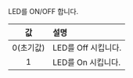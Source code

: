LED를 ON/OFF 합니다.

| 값 | 설명     |
| :-------------: | :------------- |
|0(초기값)|LED를 Off 시킵니다.|
|1|LED를 On 시킵니다.|
